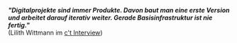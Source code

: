 ***"Digitalprojekte sind immer Produkte. Davon baut man eine erste Version und arbeitet darauf iterativ weiter. Gerade Basisinfrastruktur ist nie fertig."***   
(Lilith Wittmann im [c't Interview](https://www.heise.de/news/Krawall-Influencerin-Lilith-Wittmann-Baut-intern-Kompetenz-auf-6335264.html))